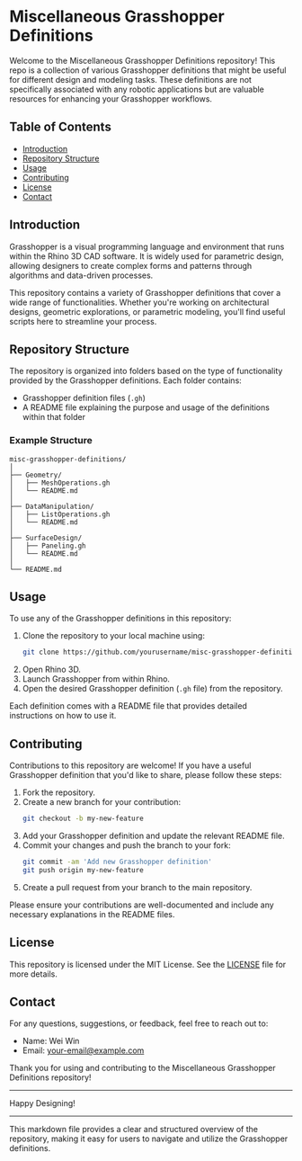 # Miscellaneous Grasshopper Definitions

Welcome to the Miscellaneous Grasshopper Definitions repository! This repo is a collection of various Grasshopper definitions that might be useful for different design and modeling tasks. These definitions are not specifically associated with any robotic applications but are valuable resources for enhancing your Grasshopper workflows.

## Table of Contents

- [Introduction](#introduction)
- [Repository Structure](#repository-structure)
- [Usage](#usage)
- [Contributing](#contributing)
- [License](#license)
- [Contact](#contact)

## Introduction

Grasshopper is a visual programming language and environment that runs within the Rhino 3D CAD software. It is widely used for parametric design, allowing designers to create complex forms and patterns through algorithms and data-driven processes.

This repository contains a variety of Grasshopper definitions that cover a wide range of functionalities. Whether you're working on architectural designs, geometric explorations, or parametric modeling, you'll find useful scripts here to streamline your process.

## Repository Structure

The repository is organized into folders based on the type of functionality provided by the Grasshopper definitions. Each folder contains:

- Grasshopper definition files (`.gh`)
- A README file explaining the purpose and usage of the definitions within that folder

### Example Structure

```
misc-grasshopper-definitions/
│
├── Geometry/
│   ├── MeshOperations.gh
│   └── README.md
│
├── DataManipulation/
│   ├── ListOperations.gh
│   └── README.md
│
├── SurfaceDesign/
│   ├── Paneling.gh
│   └── README.md
│
└── README.md
```

## Usage

To use any of the Grasshopper definitions in this repository:

1. Clone the repository to your local machine using:
   ```bash
   git clone https://github.com/yourusername/misc-grasshopper-definitions.git
   ```
2. Open Rhino 3D.
3. Launch Grasshopper from within Rhino.
4. Open the desired Grasshopper definition (`.gh` file) from the repository.

Each definition comes with a README file that provides detailed instructions on how to use it.

## Contributing

Contributions to this repository are welcome! If you have a useful Grasshopper definition that you'd like to share, please follow these steps:

1. Fork the repository.
2. Create a new branch for your contribution:
   ```bash
   git checkout -b my-new-feature
   ```
3. Add your Grasshopper definition and update the relevant README file.
4. Commit your changes and push the branch to your fork:
   ```bash
   git commit -am 'Add new Grasshopper definition'
   git push origin my-new-feature
   ```
5. Create a pull request from your branch to the main repository.

Please ensure your contributions are well-documented and include any necessary explanations in the README files.

## License

This repository is licensed under the MIT License. See the [LICENSE](LICENSE) file for more details.

## Contact

For any questions, suggestions, or feedback, feel free to reach out to:

- Name: Wei Win
- Email: [your-email@example.com](mailto:your-email@example.com)

Thank you for using and contributing to the Miscellaneous Grasshopper Definitions repository!

---

Happy Designing!

---

This markdown file provides a clear and structured overview of the repository, making it easy for users to navigate and utilize the Grasshopper definitions.
